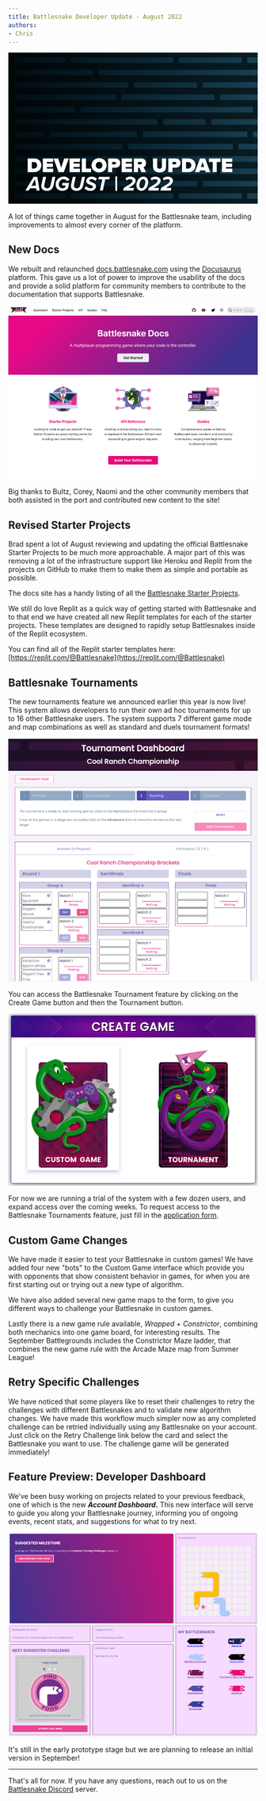 ```yaml
---
title: Battlesnake Developer Update - August 2022
authors:
- Chris
---
```


![](./img/Update-Headers2022_Aug22.png)

A lot of things came together in August for the Battlesnake team, including improvements to almost every corner of the platform.

## New Docs

We rebuilt and relaunched [docs.battlesnake.com](https://docs.battlesnake.com/) using the [Docusaurus](https://docusaurus.io/) platform. This gave us a lot of power to improve the usability of the docs and provide a solid platform for community members to contribute to the documentation that supports Battlesnake. 

[![](./img/docs-page-screenshot.png)](https://docs.battlesnake.com)

Big thanks to Bultz, Corey, Naomi and the other community members that both assisted in the port and contributed new content to the site!

## Revised Starter Projects

Brad spent a lot of August reviewing and updating the official Battlesnake Starter Projects to be much more approachable. A major part of this was removing a lot of the infrastructure support like Heroku and Replit from the projects on GitHub to make them to make them as simple and portable as possible. 

The docs site has a handy listing of all the [Battlesnake Starter Projects](https://docs.battlesnake.com/starter-projects).

We still do love Replit as a quick way of getting started with Battlesnake and to that end we have created all new Replit templates for each of the starter projects. These templates are designed to rapidly setup Battlesnakes inside of the Replit ecosystem. 

You can find all of the Replit starter templates here: [https://replit.com/@Battlesnake](https://replit.com/@Battlesnake)

## Battlesnake Tournaments

The new tournaments feature we announced earlier this year is now live! This system allows developers to run their own ad hoc tournaments for up to 16 other Battlesnake users. The system supports 7 different game mode and map combinations as well as standard and duels tournament formats!

![](./img/Screen-Shot-2022-09-06-at-1.43.11-PM.png)

You can access the Battlesnake Tournament feature by clicking on the Create Game button and then the Tournament button.

![](./img/Screen-Shot-2022-09-06-at-1.36.08-PM.png)

For now we are running a trial of the system with a few dozen users, and expand access over the coming weeks. To request access to the Battlesnake Tournaments feature, just fill in the [application form](https://bsnk.io/accesstournaments).

## Custom Game Changes

We have made it easier to test your Battlesnake in custom games! We have added four new "bots" to the Custom Game interface which provide you with opponents that show consistent behavior in games, for when you are first starting out or trying out a new type of algorithm. 

We have also added several new game maps to the form, to give you different ways to challenge your Battlesnake in custom games. 

Lastly there is a new game rule available, *Wrapped + Constrictor*, combining both mechanics into one game board, for interesting results. The September Battlegrounds includes the Constrictor Maze ladder, that combines the new game rule with the Arcade Maze map from Summer League!

## Retry Specific Challenges

We have noticed that some players like to reset their challenges to retry the challenges with different Battlesnakes and to validate new algorithm changes. We have made this workflow much simpler now as any completed challenge can be retried individually using any Battlesnake on your account. Just click on the Retry Challenge link below the card and select the Battlesnake you want to use. The challenge game will be generated immediately!

## Feature Preview: Developer Dashboard

We’ve been busy working on projects related to your previous feedback, one of which is the new ***Account Dashboard*.** This new interface will serve to guide you along your Battlesnake journey, informing you of ongoing events, recent stats, and suggestions for what to try next. 

![](./img/Screen-Shot-2022-09-06-at-1.34.02-PM.png)

It's still in the early prototype stage but we are planning to release an initial version in September!

---

That's all for now. If you have any questions, reach out to us on the [Battlesnake Discord](https://discord.battlesnake.com/) server.
